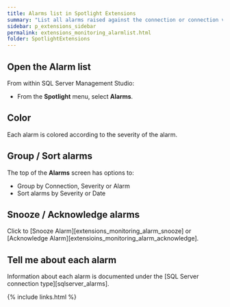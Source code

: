 ```yaml
---
title: Alarms list in Spotlight Extensions
summary: "List all alarms raised against the connection or connection view."
sidebar: p_extensions_sidebar
permalink: extensions_monitoring_alarmlist.html
folder: SpotlightExtensions
---
```


## Open the Alarm list

From within SQL Server Management Studio:

* From the **Spotlight** menu, select **Alarms**.

## Color
Each alarm is colored according to the severity of the alarm.

## Group / Sort alarms
The top of the **Alarms** screen has options to:

* Group by Connection, Severity or Alarm
* Sort alarms by Severity or Date

## Snooze / Acknowledge alarms
Click to [Snooze Alarm][extensions_monitoring_alarm_snooze] or [Acknowledge Alarm][extensioins_monitoring_alarm_acknowledge].


## Tell me about each alarm

Information about each alarm is documented under the [SQL Server connection type][sqlserver_alarms].


{% include links.html %}

